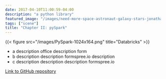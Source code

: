 ```yaml
---
date: 2017-04-10T11:00:59-04:00
description: "a python library"
featured_image: "/images/need-more-space-astronaut-galaxy-stars-jonathan-golding.jpg"
tags: ["scene"]
title: "Chapter II: pySpark"
---
```


{{< figure src="/images/PySpark-1024x164.png" title="Databricks" >}}

* a  description office  description form
* b  description description formspree.io    description
* c  description description description formspree.io

[Link to GitHub repository](https://github.com/kaohulogist/exampleSite_ananke)